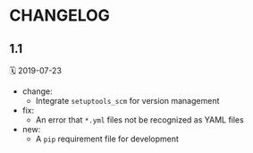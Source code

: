 # CHANGELOG

## 1.1

🗓 2019-07-23

- change:
  - Integrate `setuptools_scm` for version management
- fix:
  - An error that `*.yml` files not be recognized as YAML files
- new:
  - A `pip` requirement file for development
